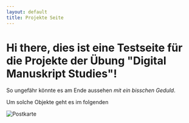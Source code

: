 ```yaml
---
layout: default
title: Projekte Seite
---
```

<div class="blurb">
	<h1>Hi there, dies ist eine Testseite für die Projekte der Übung "Digital Manuskript Studies"!</h1>
	<p>So ungefähr könnte es am Ende aussehen <em>mit ein bisschen Geduld</em>.</p> 
</div><!-- /.blurb -->

Um solche Objekte geht es im folgenden

![Postkarte](https://storiiies-images.cogapp.com/iiif/2/1611144742861PostkarteEssig2verso20201209175818.ptif)
